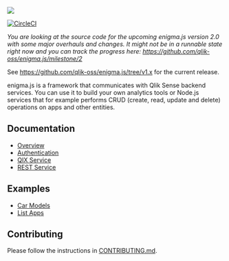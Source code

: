 ![](enigma.png)

[![CircleCI](https://circleci.com/gh/qlik-oss/enigma.js.svg?style=svg)](https://circleci.com/gh/qlik-oss/enigma.js)

*You are looking at the source code for the upcoming enigma.js version 2.0 with some major overhauls and changes. It might not be in a runnable state right now and you can track the progress here: https://github.com/qlik-oss/enigma.js/milestone/2*

See https://github.com/qlik-oss/enigma.js/tree/v1.x for the current release.

enigma.js is a framework that communicates with Qlik Sense backend services.
You can use it to build your own analytics tools or Node.js services that for example
performs CRUD (create, read, update and delete) operations on apps and other entities.

## Documentation

- [Overview](docs/README.md)
- [Authentication](docs/authentication.md)
- [QIX Service](docs/qix/README.md)
- [REST Service](docs/rest/README.md)

## Examples

- [Car Models](examples/car-models/README.md)
- [List Apps](examples/list-apps/README.md)


## Contributing

Please follow the instructions in [CONTRIBUTING.md](.github/CONTRIBUTING.md).
